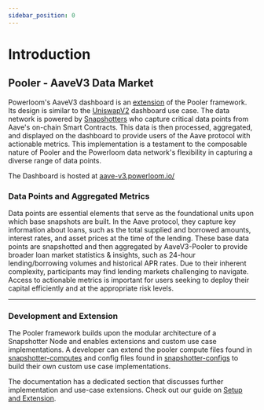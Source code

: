 ```yaml
---
sidebar_position: 0
---
```


# Introduction

## Pooler - AaveV3 Data Market

Powerloom's AaveV3 dashboard is an [extension](/docs/build-with-powerloom/use-cases/building-new-usecase/extending-uniswapv2-dashboard) of the Pooler framework. Its design is similar to the [UniswapV2](/docs/build-with-powerloom/use-cases/existing-implementations/uniswap-dashboard/) dashboard use case. The data network is powered by [Snapshotters](/docs/build-with-powerloom/snapshotter-node/introduction) who capture critical data points from Aave's on-chain Smart Contracts.  This data is then processed, aggregated, and displayed on the dashboard to provide users of the Aave protocol with actionable metrics. This implementation is a testament to the composable nature of Pooler and the Powerloom data network's flexibility in capturing a diverse range of data points.

The Dashboard is hosted at [aave-v3.powerloom.io/](https://aave-v3.powerloom.io/)

### Data Points and Aggregated Metrics

Data points are essential elements that serve as the foundational units upon which base snapshots are built. In the Aave protocol, they capture key information about loans, such as the total supplied and borrowed amounts, interest rates, and asset prices at the time of the lending. These base data points are snapshotted and then aggregated by AaveV3-Pooler to provide broader loan market statistics & insights, such as 24-hour lending/borrowing volumes and historical APR rates. Due to their inherent complexity, participants may find lending markets challenging to navigate. Access to actionable metrics is important for users seeking to deploy their capital efficiently and at the appropriate risk levels.

---

### Development and Extension

The Pooler framework builds upon the modular architecture of a Snapshotter Node and enables extensions and custom use case implementations. A developer can extend the pooler compute files found in [snapshotter-computes](https://github.com/PowerLoom/snapshotter-computes/tree/aave) and config files found in [snapshotter-configs](https://github.com/PowerLoom/snapshotter-configs/tree/aave) to build their own custom use case implementations.

The documentation has a dedicated section that discusses further implementation and use-case extensions.
Check out our guide on [Setup and Extension](/docs/build-with-powerloom/use-cases/existing-implementations/aavev3-dashboard/setup-and-extension.md).
